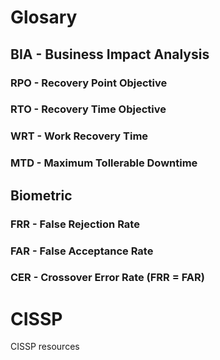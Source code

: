 # Glosary

## BIA - Business Impact Analysis
### RPO - Recovery Point Objective
### RTO - Recovery Time Objective
### WRT - Work Recovery Time
### MTD - Maximum Tollerable Downtime

## Biometric
### FRR - False Rejection Rate
### FAR - False Acceptance Rate
### CER - Crossover Error Rate (FRR = FAR)

# CISSP
CISSP resources
